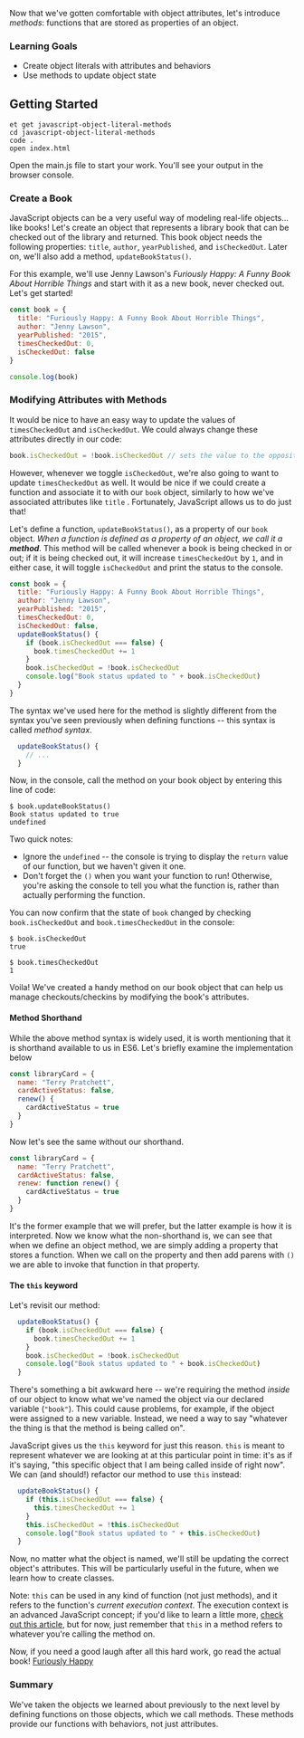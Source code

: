 Now that we've gotten comfortable with object attributes, let's introduce _methods_: functions that are stored as properties of an object.

### Learning Goals

- Create object literals with attributes and behaviors
- Use methods to update object state

## Getting Started

```no-highlight
et get javascript-object-literal-methods
cd javascript-object-literal-methods
code .
open index.html
```

Open the main.js file to start your work. You'll see your output in the browser console.

### Create a Book

JavaScript objects can be a very useful way of modeling real-life objects... like books! Let's create an object that represents a library book that can be checked out of the library and returned. This book object needs the following properties: `title`, `author`, `yearPublished`, and `isCheckedOut`. Later on, we'll also add a method, `updateBookStatus()`.

For this example, we'll use Jenny Lawson's _Furiously Happy: A Funny Book About Horrible Things_ and start with it as a new book, never checked out. Let's get started!

```javascript
const book = {
  title: "Furiously Happy: A Funny Book About Horrible Things",
  author: "Jenny Lawson",
  yearPublished: "2015",
  timesCheckedOut: 0,
  isCheckedOut: false
}

console.log(book)
```

### Modifying Attributes with Methods

It would be nice to have an easy way to update the values of `timesCheckedOut` and `isCheckedOut`. We could always change these attributes directly in our code:

```javascript
book.isCheckedOut = !book.isCheckedOut // sets the value to the opposite of its previous value
```

However, whenever we toggle `isCheckedOut`, we're also going to want to update `timesCheckedOut` as well. It would be nice if we could create a function and associate it to with our `book` object, similarly to how we've associated attributes like `title` . Fortunately, JavaScript allows us to do just that!

Let's define a function, `updateBookStatus()`, as a property of our `book` object. _When a function is defined as a property of an object, we call it a **method**_. This method will be called whenever a book is being checked in or out; if it is being checked out, it will increase `timesCheckedOut` by `1`, and in either case, it will toggle `isCheckedOut` and print the status to the console.

```javascript
const book = {
  title: "Furiously Happy: A Funny Book About Horrible Things",
  author: "Jenny Lawson",
  yearPublished: "2015",
  timesCheckedOut: 0,
  isCheckedOut: false,
  updateBookStatus() {
    if (book.isCheckedOut === false) {
      book.timesCheckedOut += 1
    }
    book.isCheckedOut = !book.isCheckedOut
    console.log("Book status updated to " + book.isCheckedOut)
  }
}
```

The syntax we've used here for the method is slightly different from the syntax you've seen previously when defining functions -- this syntax is called _method syntax_.

```javascript
  updateBookStatus() {
    // ...
  }
```

Now, in the console, call the method on your book object by entering this line of code:

```no-highlight
$ book.updateBookStatus()
Book status updated to true
undefined
```

Two quick notes:

- Ignore the `undefined` -- the console is trying to display the `return` value of our function, but we haven't given it one.
- Don't forget the `()` when you want your function to run! Otherwise, you're asking the console to tell you what the function is, rather than actually performing the function.

You can now confirm that the state of `book` changed by checking `book.isCheckedOut` and `book.timesCheckedOut` in the console:

```no-highlight
$ book.isCheckedOut
true

$ book.timesCheckedOut
1
```

Voila! We've created a handy method on our book object that can help us manage checkouts/checkins by modifying the book's attributes.

#### Method Shorthand

While the above method syntax is widely used, it is worth mentioning that it is shorthand available to us in ES6. Let's briefly examine the implementation below
```js
const libraryCard = {
  name: "Terry Pratchett",
  cardActiveStatus: false,
  renew() {
    cardActiveStatus = true
  }
}
```
Now let's see the same without our shorthand.
```js
const libraryCard = {
  name: "Terry Pratchett",
  cardActiveStatus: false,
  renew: function renew() {
    cardActiveStatus = true
  }
}
```
It's the former example that we will prefer, but the latter example is how it is interpreted. Now we know what the non-shorthand is, we can see that when we define an object method, we are simply adding a property that stores a function. When we call on the property and then add parens with `()` we are able to invoke that function in that property.

#### The `this` keyword

Let's revisit our method:

```javascript
  updateBookStatus() {
    if (book.isCheckedOut === false) {
      book.timesCheckedOut += 1
    }
    book.isCheckedOut = !book.isCheckedOut
    console.log("Book status updated to " + book.isCheckedOut)
  }
```

There's something a bit awkward here -- we're requiring the method _inside_ of our object  to know what we've named the object via our declared variable (`"book"`). This could cause problems, for example, if the object were assigned to a new variable. Instead, we need a way to say "whatever the thing is that the method is being called on".

JavaScript gives us the `this` keyword for just this reason. `this` is meant to represent whatever we are looking at at this particular point in time: it's as if it's saying, "this specific object that I am being called inside of right now". We can (and should!) refactor our method to use `this` instead:

```javascript
  updateBookStatus() {
    if (this.isCheckedOut === false) {
      this.timesCheckedOut += 1
    }
    this.isCheckedOut = !this.isCheckedOut
    console.log("Book status updated to " + this.isCheckedOut)
  }
```

Now, no matter what the object is named, we'll still be updating the correct object's attributes. This will be particularly useful in the future, when we learn how to create classes.

Note: `this` can be used in any kind of function (not just methods), and it refers to the function's _current execution context_. The execution context is an advanced JavaScript concept; if you'd like to learn a little more, [check out this article][gentle-explanation-of-this], but for now, just remember that `this` in a method refers to whatever you're calling the method on.

Now, if you need a good laugh after all this hard work, go read the actual book! [Furiously Happy](https://www.goodreads.com/book/show/23848559-furiously-happy)

### Summary

We've taken the objects we learned about previously to the next level by defining functions on those objects, which we call methods. These methods provide our functions with behaviors, not just attributes.

[gentle-explanation-of-this]: https://dmitripavlutin.com/gentle-explanation-of-this-in-javascript/#1-the-mystery-of-this

